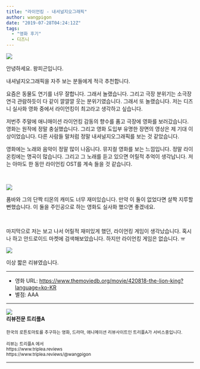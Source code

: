 ```yaml
---
title: "라이언킹 - 내셔널지오그래픽"
author: wangpigon
date: "2019-07-28T04:24:12Z"
tags:
  - "영화 후기"
  - 디즈니
---
```

![](https://cdn.steemitimages.com/DQmauxkhAzNh4t8cdu7HoUpEMbbCvUuFTEaGe3gFSNqNbRQ/％E1％84％89％E1％85％B3％E1％84％8F％E1％85％B3％E1％84％85％E1％85％B5％E1％86％AB％E1％84％89％E1％85％A3％E1％86％BA％202019-07-28％20％E1％84％8B％E1％85％A9％E1％84％92％E1％85％AE％2012.39.04.png)

안녕하세요. 왕피곤입니다.

내셔널지오그래픽을 자주 보는 분들에게 적극 추천합니다.

요즘은 동물도 연기를 너무 잘합니다. 그래서 놀랬습니다. 그리고 극장 분위기는 소극장 연극 관람하듯이 다 같이 깔깔깔 웃는 분위기였습니다. 그래서 또 놀랬습니다. 저는 디즈니 실사화 영화 중에서 라이언킹이 최고라고 생각하고 싶습니다.

저번주 주말에 애니매이션 라이언킹 감동의 향수를 품고 극장에 영화를 보러갔습니다. 영화는 원작에 정말 충실했습니다. 그리고 영화 도입부 유명한 장면의 영상은 제 기대 이상이었습니다. 다른 사람들 말처럼 정말 내셔널지오그래픽를 보는 것 같았습니다. 

영화에는 노래와 음악이 정말 많이 나옵니다. 뮤지컬 영화를 보는 느낌입니다. 정말 라이온킹에는 명곡이 많습니다. 그리고 그 노래를 듣고 있으면 어릴적 추억이 생각납니다. 저는 아마도 한 동안 라이언킹 OST를 계속 들을 것 같습니다. 

<br>

![](http://image.news1.kr/system/photos/2019/7/5/3719088/article.jpg)

품바와 그의 단짝 티몬의 캐미도 너무 재미있습니다. 만약 이 둘이 없었다면 살짝 지루할 뻔했습니다. 이 둘을 주인공으로 하는 영화도 실사화 했으면 좋겠네요.

<br>

마지막으로 저는 보고 나서 어릴적 재미있게 했던, 라이언킹 게임이 생각났습니다. 혹시나 하고 안드로이드 마켓에 검색해보았습니다. 하지만 라이언킹 게임은 없습니다. ㅠ

![](http://thumbnail.egloos.net/600x0/http://pds26.egloos.com/pds/201805/12/03/b0007603_5af700d846bfb.jpg)

이상 짧은 리뷰였습니다.

---

* 영화 URL: https://www.themoviedb.org/movie/420818-the-lion-king?language=ko-KR
* 별점: AAA

<hr><div class=pull-left><img src='https://cdn.steemitimages.com/300x0/https://cdn.steemitimages.com/DQmRUA4nEVgikokJ63CPw6ZgKLL48dvoUtYTvFvYnuMwBpt/image.png'/></div><b>리뷰전문 트리플A</b><br><br><sub>한국의 로튼토마토를 추구하는 영화, 드라마, 애니메이션 리뷰사이트인 트리플A가 서비스중입니다.<br><br>리뷰는 트리플A 에서<br>https://www.triplea.reviews<br>https://www.triplea.reviews/@wangpigon</sub><br><hr>
